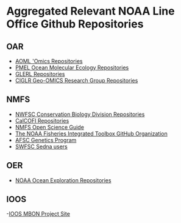 Aggregated Relevant NOAA Line Office Github Repositories
=====


OAR
------------
- [AOML 'Omics Repositories](https://github.com/aomlomics/) <br>
- [PMEL Ocean Molecular Ecology Repositories](https://github.com/NOAA-PMEL/Ocean-Molecular-Ecology) <br>
- [GLERL Repositories](https://github.com/NOAA-GLERL) <br>
- [CIGLR Geo-OMICS Research Group Repositories](https://github.com/Geo-omics) <br>

NMFS
------------
- [NWFSC Conservation Biology Division Repositories](https://github.com/nwfsc-cb)<br>
- [CalCOFI Repositories](https://github.com/CalCOFI/) <br>
- [NMFS Open Science Guide](https://nmfs-opensci.github.io/GitHub-Guide/) <br>
- [The NOAA Fisheries Integrated Toolbox GitHub Organization](https://github.com/nmfs-fish-tools)<br>
- [AFSC Genetics Program](https://github.com/AFSC-Genetics) <br>
- [SWFSC Sedna users](https://github.com/sedna-users/overview/blob/main/README.md)


OER
------------
- [NOAA Ocean Exploration Repositories](https://github.com/orgs/NOAA-OceanExploration/) <br>


IOOS
------------
-[IOOS MBON Project Site](https://marinebon.github.io/)
